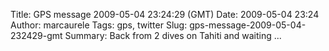 Title: GPS message 2009-05-04 23:24:29 (GMT)
Date: 2009-05-04 23:24
Author: marcaurele
Tags: gps, twitter
Slug: gps-message-2009-05-04-232429-gmt
Summary: Back from 2 dives on Tahiti and waiting ...

<div id="gmap_20090504_162429" class="gmap"></div><script type="text/javascript">var gmap_20090504_162429={latitude:-17.6198,longitude:-149.621,date:"2009-05-04 23:24:29 GMT",message:"Back from 2 dives on Tahiti and waiting tomorrow for a big day to shoot the surf competition at Teahupoo!!!"};</script><script type="text/javascript" src="http://maps.google.com/maps?file=api&v=2&key=ABQIAAAAQAIOvERX26PIpIrh8sl_gRTtWEQBmOtJcMt1yzdnv7RWxqz1XxS_KYfmkM8Ye2Ypnzn4_F4H1HTKLQ"></script><script type="text/javascript" src="/sites/shakeyourlife.com/themes/syl_1_0/js/syl_googlemaps.js"></script></div>
